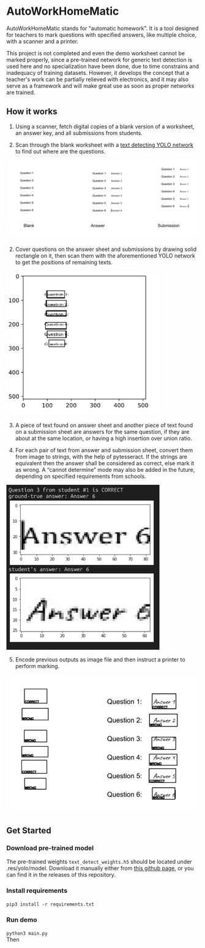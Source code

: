 # AutoWorkHomeMatic

AutoWorkHomeMatic stands for "automatic homework". It is a tool designed for 
teachers to mark questions with specified answers, like multiple choice, with a 
scanner and a printer.  

This project is not completed and even the demo worksheet cannot be marked properly, 
since a pre-trained network for generic text detection is used here and no 
specialization have been done, due to time constrains and inadequacy of 
training datasets. However, it develops the concept that a teacher's work can be 
partially relieved with electronics, and it may also serve as a framework and will 
make great use as soon as proper networks are trained. 

## How it works

1. Using a scanner, fetch digital copies of a blank version of a worksheet, an
answer key, and all submissions from students. 

2. Scan through the blank worksheet with a 
[text detecting YOLO network](https://github.com/Neerajj9/Text-Detection-using-Yolo-Algorithm-in-keras-tensorflow)
to find out where are the questions. 

<img src="./res/img/img0.png" width="800"/>

2. Cover questions on the answer sheet and submissions by drawing solid rectangle on
it, then scan them with the aforementioned YOLO network to get the positions of 
remaining texts. 

<img src="./res/img/img1.png" width="400"/>

3. A piece of text found on answer sheet and another piece of text found on a 
submission sheet are answers for the same question, if they are about at the same
location, or having a high insertion over union ratio. 

4. For each pair of text from answer and submission sheet, convert them from image 
to strings, with the help of pytesseract. If the strings are equivalent then the
answer shall be considered as correct, else mark it as wrong. A “cannot determine” 
mode may also be added in the future, depending on specified requirements from 
schools. 

<img src="./res/img/img3.png" width="400"/>

5. Encode previous outputs as image file and then instruct a printer to perform 
marking. 

<img src="./res/img/img4.png" width="600"/>



## Get Started

### Download pre-trained model
The pre-trained weights `text_detect_weights.h5` should be located under .res/yolo/model. Download it manually either from [this github page](https://github.com/Neerajj9/Text-Detection-using-Yolo-Algorithm-in-keras-tensorflow), 
or you can find it in the releases of this repository.

### Install requirements 
```pip3 install -r requirements.txt```

### Run demo
```python3 main.py```  
Then 
